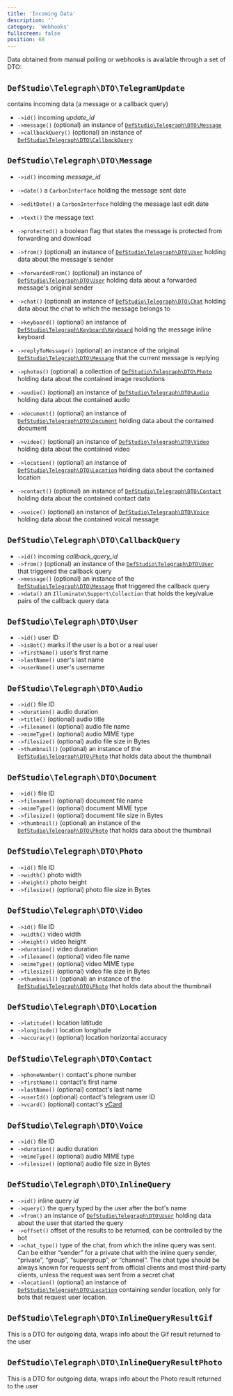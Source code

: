 ```yaml
---
title: 'Incoming Data'
description: ''
category: 'Webhooks'
fullscreen: false 
position: 68
---
```


Data obtained from manual polling or webhooks is available through a set of DTO:

## `DefStudio\Telegraph\DTO\TelegramUpdate`

contains incoming data (a message or a callback query)

- `->id()` incoming _update_id_
- `->message()` (optional) an instance of [`DefStudio\Telegraph\DTO\Message`](webhooks/dto#defstudio-telegraph-dto-message) 
- `->callbackQuery()` (optional) an instance of [`DefStudio\Telegraph\DTO\CallbackQuery`](webhooks/dto#defstudio-telegraph-dto-callback-query)


## `DefStudio\Telegraph\DTO\Message`

- `->id()` incoming _message_id_
- `->date()` a `CarbonInterface` holding the message sent date
- `->editDate()` a `CarbonInterface` holding the message last edit date
- `->text()` the message text
- `->protected()` a boolean flag that states the message is protected from forwarding and download
- `->from()` (optional) an instance of [`DefStudio\Telegraph\DTO\User`](webhooks/dto#defstudio-telegraph-dto-user) holding data about the message's sender
- `->forwardedFrom()` (optional) an instance of [`DefStudio\Telegraph\DTO\User`](webhooks/dto#defstudio-telegraph-dto-user) holding data about a forwarded message's original sender
- `->chat()` (optional) an instance of [`DefStudio\Telegraph\DTO\Chat`](webhooks/dto#defstudio-telegraph-dto-chat) holding data about the chat to which the message belongs to 
- `->keyboard()` (optional) an instance of [`DefStudio\Telegraph\Keyboard\Keyboard`](feature/keyboards) holding the message inline keyboard
- `->replyToMessage()` (optional) an instance of the original [`DefStudio\Telegraph\DTO\Message`](webhooks/dto#defstudio-telegraph-dto-message) that the current message is replying 
- `->photos()` (optional) a collection of [`DefStudio\Telegraph\DTO\Photo`](webhooks/dto#defstudio-telegraph-dto-photo) holding data about the contained image resolutions

- `->audio()` (optional) an instance of [`DefStudio\Telegraph\DTO\Audio`](webhooks/dto#defstudio-telegraph-dto-photo) holding data about the contained audio
- `->document()` (optional) an instance of [`DefStudio\Telegraph\DTO\Document`](webhooks/dto#defstudio-telegraph-dto-photo) holding data about the contained document
- `->video()` (optional) an instance of [`DefStudio\Telegraph\DTO\Video`](webhooks/dto#defstudio-telegraph-dto-photo) holding data about the contained video
- `->location()` (optional) an instance of [`DefStudio\Telegraph\DTO\Location`](webhooks/dto#defstudio-telegraph-dto-photo) holding data about the contained location
- `->contact()` (optional) an instance of [`DefStudio\Telegraph\DTO\Contact`](webhooks/dto#defstudio-telegraph-dto-photo) holding data about the contained contact data
- `->voice()` (optional) an instance of [`DefStudio\Telegraph\DTO\Voice`](webhooks/dto#defstudio-telegraph-dto-voice) holding data about the contained voical message


## `DefStudio\Telegraph\DTO\CallbackQuery`

- `->id()` incoming _callback_query_id_
- `->from()` (optional) an instance of the [`DefStudio\Telegraph\DTO\User`](webhooks/dto#defstudio-telegraph-dto-user) that triggered the callback query
- `->message()` (optional) an instance of the [`DefStudio\Telegraph\DTO\Message`](webhooks/dto#defstudio-telegraph-dto-message) that triggered the callback query
- `->data()` an `Illuminate\Support\Collection` that holds the key/value pairs of the callback query data


## `DefStudio\Telegraph\DTO\User`

- `->id()` user ID
- `->isBot()` marks if the user is a bot or a real user
- `->firstName()` user's first name 
- `->lastName()` user's last name 
- `->userName()` user's username 

## `DefStudio\Telegraph\DTO\Audio`

- `->id()` file ID
- `->duration()` audio duration
- `->title()` (optional) audio title
- `->filename()` (optional) audio file name
- `->mimeType()` (optional) audio MIME type
- `->filesize()` (optional) audio file size in Bytes
- `->thumbnail()` (optional) an instance of the [`DefStudio\Telegraph\DTO\Photo`](webhooks/dto#defstudio-telegraph-dto-photo) that holds data about the thumbnail

## `DefStudio\Telegraph\DTO\Document`

- `->id()` file ID
- `->filename()` (optional) document file name
- `->mimeType()` (optional) document MIME type
- `->filesize()` (optional) document file size in Bytes
- `->thumbnail()` (optional) an instance of the [`DefStudio\Telegraph\DTO\Photo`](webhooks/dto#defstudio-telegraph-dto-photo) that holds data about the thumbnail

## `DefStudio\Telegraph\DTO\Photo`

- `->id()` file ID
- `->width()` photo width
- `->height()` photo height
- `->filesize()` (optional) photo file size in Bytes

## `DefStudio\Telegraph\DTO\Video`

- `->id()` file ID
- `->width()` video width
- `->height()` video height
- `->duration()` video duration
- `->filename()` (optional) video file name
- `->mimeType()` (optional) video MIME type
- `->filesize()` (optional) video file size in Bytes
- `->thumbnail()` (optional) an instance of the [`DefStudio\Telegraph\DTO\Photo`](webhooks/dto#defstudio-telegraph-dto-photo) that holds data about the thumbnail

## `DefStudio\Telegraph\DTO\Location`

- `->latitude()` location latitude
- `->longitude()` location longitude
- `->accuracy()` (optional) location horizontal accuracy

## `DefStudio\Telegraph\DTO\Contact`

- `->phoneNumber()` contact's phone number
- `->firstName()` contact's first name
- `->lastName()` (optional) contact's last name
- `->userId()` (optional) contact's telegram user ID
- `->vcard()` (optional) contact's [vCard](https://en.wikipedia.org/wiki/VCard)

## `DefStudio\Telegraph\DTO\Voice`

- `->id()` file ID
- `->duration()` audio duration
- `->mimeType()` (optional) audio MIME type
- `->filesize()` (optional) audio file size in Bytes



## `DefStudio\Telegraph\DTO\InlineQuery`

- `->id()` inline query _id_
- `->query()` the query typed by the user after the bot's name
- `->from()` an instance of [`DefStudio\Telegraph\DTO\User`](webhooks/dto#defstudio-telegraph-dto-user) holding data about the user that started the query
- `->offset()` offset of the results to be returned, can be controlled by the bot
- `->chat_type()` type of the chat, from which the inline query was sent. Can be either “sender” for a private chat with the inline query sender, “private”, “group”, “supergroup”, or “channel”. The chat type should be always known for requests sent from official clients and most third-party clients, unless the request was sent from a secret chat
- `->location()` (optional) an instance of [`DefStudio\Telegraph\DTO\Location`](webhooks/dto#defstudio-telegraph-dto-photo) containing sender location, only for bots that request user location.

## `DefStudio\Telegraph\DTO\InlineQueryResultGif`

This is a DTO for outgoing data, wraps info about the Gif result returned to the user

## `DefStudio\Telegraph\DTO\InlineQueryResultPhoto`

This is a DTO for outgoing data, wraps info about the Photo result returned to the user
